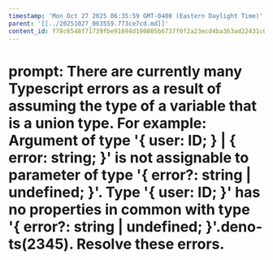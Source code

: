 ```yaml
---
timestamp: 'Mon Oct 27 2025 06:35:59 GMT-0400 (Eastern Daylight Time)'
parent: '[[../20251027_063559.773ce7cd.md]]'
content_id: f78c6548f71739fbe91694d100805b6737f0f2a23ecd4ba363ad22431c07ed75
---
```


# prompt: There are currently many Typescript errors as a result of assuming the type of a variable that is a union type. For example: Argument of type '{ user: ID; } | { error: string; }' is not assignable to parameter of type '{ error?: string | undefined; }'.  Type '{ user: ID; }' has no properties in common with type '{ error?: string | undefined; }'.deno-ts(2345). Resolve these errors.
